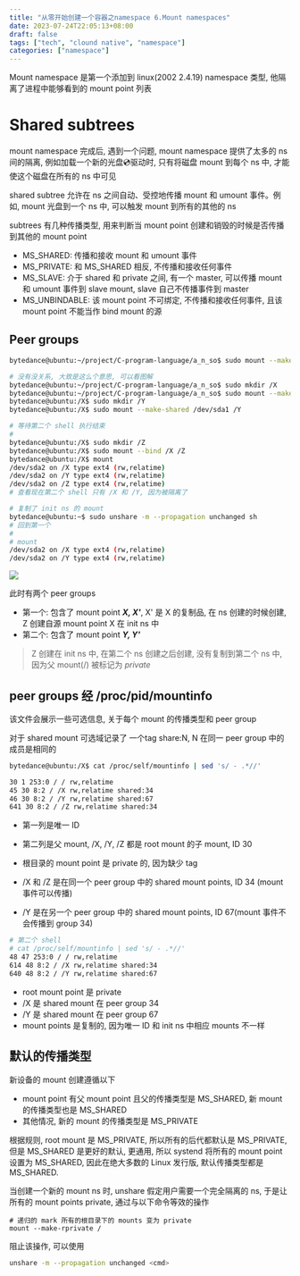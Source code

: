 ```yaml
---
title: "从零开始创建一个容器之namespace 6.Mount namespaces"
date: 2023-07-24T22:05:13+08:00
draft: false
tags: ["tech", "clound native", "namespace"]
categories: ["namespace"]
---
```


Mount namespace 是第一个添加到 linux(2002 2.4.19) namespace 类型, 他隔离了进程中能够看到的 mount point 列表



# Shared subtrees

mount namespace 完成后, 遇到一个问题, mount namespace 提供了太多的 ns 间的隔离, 例如加载一个新的光盘💿驱动时, 只有将磁盘 mount 到每个 ns 中, 才能使这个磁盘在所有的 ns 中可见

shared subtree 允许在 ns 之间自动、受控地传播 mount 和 umount 事件。例如, mount 光盘到一个 ns 中, 可以触发 mount 到所有的其他的 ns

subtrees 有几种传播类型, 用来判断当 mount point 创建和销毁的时候是否传播到其他的 mount point

- MS_SHARED: 传播和接收 mount 和 umount 事件
- MS_PRIVATE: 和 MS_SHARED 相反, 不传播和接收任何事件
- MS_SLAVE: 介于 shared 和 private 之间, 有一个 master, 可以传播 mount 和 umount 事件到 slave mount, slave 自己不传播事件到 master
- MS_UNBINDABLE: 该 mount point 不可绑定, 不传播和接收任何事件, 且该 mount point 不能当作 bind mount 的源

## Peer groups

```bash
bytedance@ubuntu:~/project/C-program-language/a_n_so$ sudo mount --make-private /

# 没有没关系, 大致是这么个意思, 可以看图解
bytedance@ubuntu:~/project/C-program-language/a_n_so$ sudo mkdir /X
bytedance@ubuntu:~/project/C-program-language/a_n_so$ sudo mount --make-shared /dev/sda2 /X
bytedance@ubuntu:/X$ sudo mkdir /Y
bytedance@ubuntu:/X$ sudo mount --make-shared /dev/sda1 /Y

# 等待第二个 shell 执行结束
# 
bytedance@ubuntu:/X$ sudo mkdir /Z
bytedance@ubuntu:/X$ sudo mount --bind /X /Z
bytedance@ubuntu:/X$ mount
/dev/sda2 on /X type ext4 (rw,relatime)
/dev/sda2 on /Y type ext4 (rw,relatime)
/dev/sda2 on /Z type ext4 (rw,relatime)
# 查看现在第二个 shell 只有 /X 和 /Y, 因为被隔离了
```

```bash
# 复制了 init ns 的 mount
bytedance@ubuntu:~$ sudo unshare -m --propagation unchanged sh
# 回到第一个
# 
# mount
/dev/sda2 on /X type ext4 (rw,relatime)
/dev/sda2 on /Y type ext4 (rw,relatime)
```

![](https://static.lwn.net/images/2016/mountns_peer_groups.svg)

此时有两个 peer groups

- 第一个: 包含了 mount point ***X, X'***, X' 是 X 的复制品, 在 ns 创建的时候创建, Z 创建自源 mount point X 在 init ns 中
- 第二个: 包含了 mount point ***Y, Y'***

> Z 创建在 init ns 中, 在第二个 ns 创建之后创建, 没有复制到第二个 ns 中, 因为父 mount(/) 被标记为 *private*



## peer groups 经 /proc/pid/mountinfo

该文件会展示一些可选信息, 关于每个 mount 的传播类型和 peer group

对于 shared mount 可选域记录了 一个tag share:N, N 在同一 peer group 中的成员是相同的

```bash
bytedance@ubuntu:/X$ cat /proc/self/mountinfo | sed 's/ - .*//'

30 1 253:0 / / rw,relatime
45 30 8:2 / /X rw,relatime shared:34
46 30 8:2 / /Y rw,relatime shared:67
641 30 8:2 / /Z rw,relatime shared:34
```
- 第一列是唯一 ID

- 第二列是父 mount, /X, /Y, /Z 都是 root mount 的子 mount, ID 30

- 根目录的 mount point 是 private 的, 因为缺少 tag

- /X 和 /Z 是在同一个 peer group 中的 shared mount points, ID 34 (mount 事件可以传播)

- /Y 是在另一个 peer group 中的 shared mount points, ID 67(mount 事件不会传播到 group 34)

  
```bash
# 第二个 shell
# cat /proc/self/mountinfo | sed 's/ - .*//'
48 47 253:0 / / rw,relatime
614 48 8:2 / /X rw,relatime shared:34
640 48 8:2 / /Y rw,relatime shared:67
```

- root mount point 是 private
- /X 是 shared mount 在 peer group 34
- /Y 是 shared mount 在 peer group 67
- mount points 是复制的, 因为唯一 ID 和 init ns 中相应 mounts 不一样

## 默认的传播类型

新设备的 mount 创建遵循以下

- mount point 有父 mount point 且父的传播类型是 MS_SHARED, 新 mount 的传播类型也是 MS_SHARED
- 其他情况, 新的 mount 的传播类型是 MS_PRIVATE

根据规则, root mount 是 MS_PRIVATE, 所以所有的后代都默认是 MS_PRIVATE, 但是 MS_SHARED 是更好的默认, 更通用, 所以 systend 将所有的 mount point 设置为 MS_SHARED, 因此在绝大多数的 Linux 发行版, 默认传播类型都是 MS_SHARED. 

当创建一个新的 mount ns 时, unshare 假定用户需要一个完全隔离的 ns, 于是让所有的 mount points private, 通过与以下命令等效的操作

```
# 递归的 mark 所有的根目录下的 mounts 变为 private
mount --make-rprivate /
```

阻止该操作, 可以使用

```bash
unshare -m --propagation unchanged <cmd>
```

